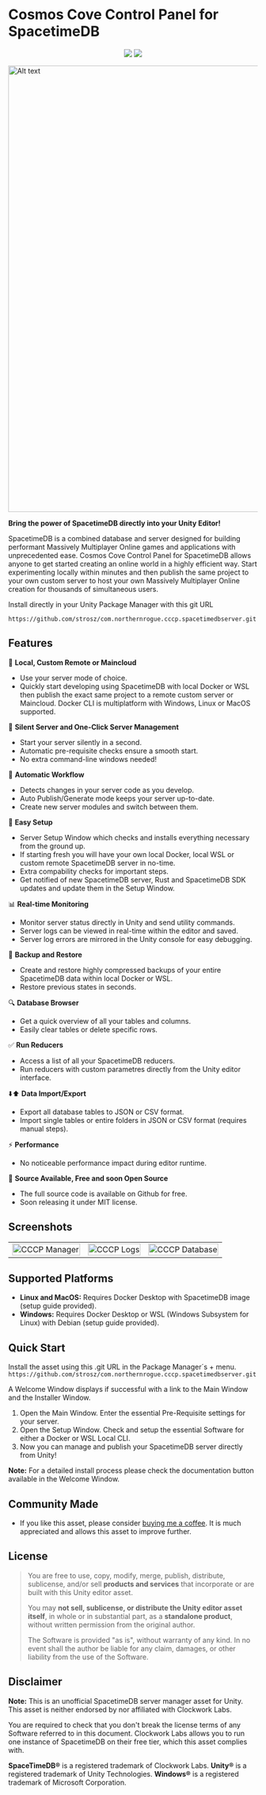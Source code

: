 # Cosmos Cove Control Panel for SpacetimeDB
<p align="center">
<a href="https://github.com/strosz/com.northernrogue.cccp.spacetimedbserver"><img src="https://img.shields.io/badge/Made%20with-Unity-57b9d3.svg?style=flat&logo=unity"></a>
<a href="https://ko-fi.com/northernrogue"><img src="https://img.shields.io/badge/donate%20a%20cup%20of%20ko-fi-8A2BE2"></a>
</p>
<img src="https://northernrogue.se/cosmos_cover_MAIN_new.png" alt="Alt text" width="900">

**Bring the power of SpacetimeDB directly into your Unity Editor!**

SpacetimeDB is a combined database and server designed for building performant Massively Multiplayer Online games and applications with unprecedented ease. Cosmos Cove Control Panel for SpacetimeDB allows anyone to get started creating an online world in a highly efficient way. Start experimenting locally within minutes and then publish the same project to your own custom server to host your own Massively Multiplayer Online creation for thousands of simultaneous users.

Install directly in your Unity Package Manager with this git URL

```https://github.com/strosz/com.northernrogue.cccp.spacetimedbserver.git```

## Features

🌌 **Local, Custom Remote or Maincloud**
   - Use your server mode of choice.
   - Quickly start developing using SpacetimeDB with local Docker or WSL then publish the exact same project to a remote custom server or Maincloud. Docker CLI is multiplatform with Windows, Linux or MacOS supported.

🚀 **Silent Server and One-Click Server Management**
   - Start your server silently in a second.
   - Automatic pre-requisite checks ensure a smooth start.
   - No extra command-line windows needed!

🔄 **Automatic Workflow**
   - Detects changes in your server code as you develop.
   - Auto Publish/Generate mode keeps your server up-to-date.
   - Create new server modules and switch between them.

🌱 **Easy Setup**
   - Server Setup Window which checks and installs everything necessary from the ground up.
   - If starting fresh you will have your own local Docker, local WSL or custom remote SpacetimeDB server in no-time.
   - Extra compability checks for important steps.
   - Get notified of new SpacetimeDB server, Rust and SpacetimeDB SDK updates and update them in the Setup Window.

📊 **Real-time Monitoring**
   - Monitor server status directly in Unity and send utility commands.
   - Server logs can be viewed in real-time within the editor and saved.
   - Server log errors are mirrored in the Unity console for easy debugging.

💾 **Backup and Restore**
   - Create and restore highly compressed backups of your entire SpacetimeDB data within local Docker or WSL.
   - Restore previous states in seconds.

🔍 **Database Browser**
   - Get a quick overview of all your tables and columns.
   - Easily clear tables or delete specific rows.

✅ **Run Reducers**
   - Access a list of all your SpacetimeDB reducers.
   - Run reducers with custom parametres directly from the Unity editor interface.

⬇️⬆️ **Data Import/Export**
   - Export all database tables to JSON or CSV format.
   - Import single tables or entire folders in JSON or CSV format (requires manual steps).

⚡ **Performance**
   - No noticeable performance impact during editor runtime.

🔧 **Source Available, Free and soon Open Source**
   - The full source code is available on Github for free.
   - Soon releasing it under MIT license.

## Screenshots
<div align="center">
  <table style="max-width: 600px;">
    <tr>
      <td style="text-align: center;">
        <img src="https://www.northernrogue.se/CCCP/cccp_screenshot_main_easilymanage_new.png" alt="CCCP Manager" style="width: 100%; max-width: 250px; height: auto; display: block; margin-left: auto; margin-right: auto;">
      </td>
      <td style="text-align: center;">
        <img src="https://www.northernrogue.se/CCCP/cccp_screenshot_setup_new.png" alt="CCCP Logs" style="width: 100%; max-width: 250px; height: auto; display: block; margin-left: auto; margin-right: auto;">
      </td>
      <td style="text-align: center;">
        <img src="https://www.northernrogue.se/CCCP/cccp_screenshot_output_new.png" alt="CCCP Database" style="width: 100%; max-width: 250px; height: auto; display: block; margin-left: auto; margin-right: auto;">
      </td>
    </tr>
  </table>
</div>

## Supported Platforms

   *   **Linux and MacOS:** Requires Docker Desktop with SpacetimeDB image (setup guide provided).
   *   **Windows:** Requires Docker Desktop or WSL (Windows Subsystem for Linux) with Debian (setup guide provided).

## Quick Start
   Install the asset using this .git URL in the Package Manager´s + menu.<br>
   ```https://github.com/strosz/com.northernrogue.cccp.spacetimedbserver.git```
   
   A Welcome Window displays if successful with a link to the Main Window and the Installer Window.

   1. Open the Main Window. Enter the essential Pre-Requisite settings for your server.
   2. Open the Setup Window. Check and setup the essential Software for either a Docker or WSL Local CLI.
   3. Now you can manage and publish your SpacetimeDB server directly from Unity!

   **Note:** For a detailed install process please check the documentation button available in the Welcome Window.

## Community Made
   - If you like this asset, please consider <a href="https://ko-fi.com/northernrogue">buying me a coffee</a>. It is much appreciated and allows this asset to improve further.

## License
> You are free to use, copy, modify, merge, publish, distribute, sublicense, and/or sell **products and services** that incorporate or are built with this Unity editor asset.  
>  
> You may **not sell, sublicense, or distribute the Unity editor asset itself**, in whole or in substantial part, as a **standalone product**, without written permission from the original author.  
>  
> The Software is provided "as is", without warranty of any kind. In no event shall the author be liable for any claim, damages, or other liability from the use of the Software.

## Disclaimer

   **Note:** This is an unofficial SpacetimeDB server manager asset for Unity. This asset is neither endorsed by nor affiliated with Clockwork Labs.

   You are required to check that you don't break the license terms of any Software referred to in this document. Clockwork Labs allows you to run one instance of SpacetimeDB on their free tier, which this asset complies with.

**SpaceTimeDB®** is a registered trademark of Clockwork Labs. 
**Unity®** is a registered trademark of Unity Technologies.
**Windows®** is a registered trademark of Microsoft Corporation.